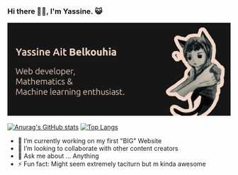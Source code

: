 ### Hi there 👋🏽, I'm Yassine. 😺

<img src="gitHub.png" alt="">


 [![Anurag's GitHub stats](https://github-readme-stats.vercel.app/api?username=YassineAitBelkouhia&theme=dark)](https://github.com/anuraghazra/github-readme-stats) [![Top Langs](https://github-readme-stats.vercel.app/api/top-langs/?username=YassineAitBelkouhia&layout=compact&theme=dark)](https://github.com/anuraghazra/github-readme-stats) 
 
- 🔭 I’m currently working on my first "BIG" Website 
- 👯 I’m looking to collaborate with other content creators 
- 💬 Ask me about … Anything 
- ⚡ Fun fact: Might seem extremely taciturn but m kinda awesome 


